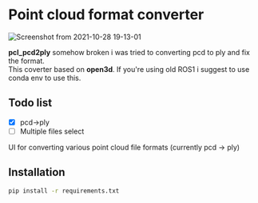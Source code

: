 # Point cloud format converter
![Screenshot from 2021-10-28 19-13-01](https://user-images.githubusercontent.com/34788458/139236388-bd103d95-4e69-4b46-ad59-79da0187934f.png)

**pcl_pcd2ply** somehow broken i was tried to converting pcd to ply and fix the format.  
This coverter based on **open3d**. If you're using old ROS1 i suggest to use conda env to use this.  

## Todo list
- [x] pcd->ply
- [ ] Multiple files select

UI for converting various point cloud file formats
(currently pcd -> ply)

## Installation

```bash
pip install -r requirements.txt
```
